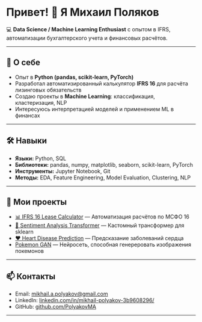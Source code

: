 # Привет! 👋 Я Михаил Поляков

💻 **Data Science / Machine Learning Enthusiast** с опытом в IFRS, автоматизации бухгалтерского учета и финансовых расчётов.

---

## 🚀 О себе
- Опыт в **Python (pandas, scikit-learn, PyTorch)**  
- Разработал автоматизированный калькулятор **IFRS 16** для расчёта лизинговых обязательств  
- Создаю проекты в **Machine Learning**: классификация, кластеризация, NLP  
- Интересуюсь интерпретацией моделей и применением ML в финансах  

---

## 🛠 Навыки
- **Языки:** Python, SQL  
- **Библиотеки:** pandas, numpy, matplotlib, seaborn, scikit-learn, PyTorch  
- **Инструменты:** Jupyter Notebook, Git 
- **Методы:** EDA, Feature Engineering, Model Evaluation, Clustering, NLP

---

## 📌 Мои проекты
- [📊 IFRS 16 Lease Calculator](https://github.com/PolyakovMA/ifrs16-lease-calculator) — Автоматизация расчётов по МСФО 16  
- [🤖 Sentiment Analysis Transformer](https://github.com/PolyakovMA/sentiment-transformer) — Кастомный трансформер для sklearn  
- [❤️ Heart Disease Prediction](https://github.com/PolyakovMA/heart-disease-ml) — Предсказание заболеваний сердца  
- [Pokemon GAN](https://github.com/PolyakovMA/pokemon-GAN) — Нейросеть, способная генереровать изображения покемонов

---

## 📫 Контакты
- Email: mikhail.a.polyakov@gmail.com  
- LinkedIn: [linkedin.com/in/mikhail-polyakov-3b9608296/](https://www.linkedin.com/in/mikhail-polyakov-3b9608296/)  
- GitHub: [github.com/PolyakovMA](https://github.com/PolyakovMA)

---
